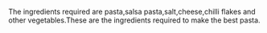 The ingredients required are pasta,salsa pasta,salt,cheese,chilli flakes and other vegetables.These are the ingredients required to make the best pasta.
